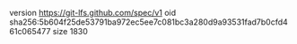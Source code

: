 version https://git-lfs.github.com/spec/v1
oid sha256:5b604f25de53791ba972ec5ee7c081bc3a280d9a93531fad7b0cfd461c065477
size 1830
